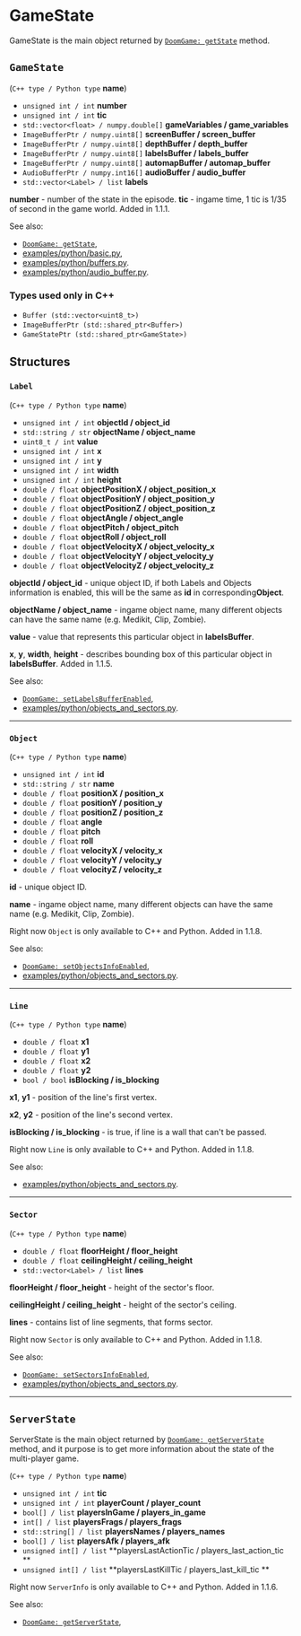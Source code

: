 # GameState

GameState is the main object returned by [`DoomGame: getState`](./doomGame.md#getstate) method.


## `GameState`
(`C++ type / Python type` **name**)

- `unsigned int / int` **number**
- `unsigned int / int` **tic**
- `std::vector<float> / numpy.double[]` **gameVariables / game_variables**
- `ImageBufferPtr / numpy.uint8[]`  **screenBuffer / screen_buffer**
- `ImageBufferPtr / numpy.uint8[]`  **depthBuffer / depth_buffer**
- `ImageBufferPtr / numpy.uint8[]`  **labelsBuffer / labels_buffer**
- `ImageBufferPtr / numpy.uint8[]`  **automapBuffer / automap_buffer**
- `AudioBufferPtr / numpy.int16[]` **audioBuffer / audio_buffer**
- `std::vector<Label> / list`  **labels**

**number** - number of the state in the episode.
**tic** - ingame time, 1 tic is 1/35 of second in the game world. Added in 1.1.1.

See also:
- [`DoomGame: getState`](./doomGame.md#getstate),
- [examples/python/basic.py](https://github.com/Farama-Foundation/ViZDoom/tree/master/examples/python/basic.py),
- [examples/python/buffers.py](https://github.com/Farama-Foundation/ViZDoom/tree/master/examples/python/buffers.py).
- [examples/python/audio_buffer.py](https://github.com/Farama-Foundation/ViZDoom/tree/master/examples/python/audio_buffer.py).



### Types used only in C++

- `Buffer (std::vector<uint8_t>)`
- `ImageBufferPtr (std::shared_ptr<Buffer>)`
- `GameStatePtr (std::shared_ptr<GameState>)`


## Structures


### `Label`
(`C++ type / Python type` **name**)

- `unsigned int / int` **objectId / object_id**
- `std::string / str` **objectName / object_name**
- `uint8_t / int` **value**
- `unsigned int / int` **x**
- `unsigned int / int` **y**
- `unsigned int / int` **width**
- `unsigned int / int` **height**
- `double / float` **objectPositionX / object_position_x**
- `double / float` **objectPositionY / object_position_y**
- `double / float` **objectPositionZ / object_position_z**
- `double / float` **objectAngle / object_angle**
- `double / float` **objectPitch / object_pitch**
- `double / float` **objectRoll / object_roll**
- `double / float` **objectVelocityX / object_velocity_x**
- `double / float` **objectVelocityY / object_velocity_y**
- `double / float` **objectVelocityZ / object_velocity_z**

**objectId / object_id** - unique object ID, if both Labels and Objects information is enabled, this will be the same as **id** in corresponding**Object**.

**objectName / object_name** - ingame object name, many different objects can have the same name (e.g. Medikit, Clip, Zombie).

**value** - value that represents this particular object in **labelsBuffer**.

**x**, **y**, **width**, **height** - describes bounding box of this particular object in **labelsBuffer**. Added in 1.1.5.


See also:
- [`DoomGame: setLabelsBufferEnabled`](./doomGame.md#setlabelsbufferenabled),
- [examples/python/objects_and_sectors.py](https://github.com/Farama-Foundation/ViZDoom/tree/master/examples/python/labels_buffer.py).


---
### `Object`
(`C++ type / Python type` **name**)

- `unsigned int / int` **id**
- `std::string / str` **name**
- `double / float` **positionX / position_x**
- `double / float` **positionY / position_y**
- `double / float` **positionZ / position_z**
- `double / float` **angle**
- `double / float` **pitch**
- `double / float` **roll**
- `double / float` **velocityX / velocity_x**
- `double / float` **velocityY / velocity_y**
- `double / float` **velocityZ / velocity_z**

**id** - unique object ID.

**name** - ingame object name, many different objects can have the same name (e.g. Medikit, Clip, Zombie).

Right now `Object` is only available to C++ and Python.
Added in 1.1.8.

See also:
- [`DoomGame: setObjectsInfoEnabled`](./doomGame.md#setsectorsinfoenabled),
- [examples/python/objects_and_sectors.py](https://github.com/Farama-Foundation/ViZDoom/tree/master/examples/python/objects_and_sectors.py).


---
### `Line`
(`C++ type / Python type` **name**)

- `double / float` **x1**
- `double / float` **y1**
- `double / float` **x2**
- `double / float` **y2**
- `bool / bool` **isBlocking / is_blocking**

**x1**, **y1** - position of the line's first vertex.

**x2**, **y2** - position of the line's second vertex.

**isBlocking / is_blocking** - is true, if line is a wall that can't be passed.

Right now `Line` is only available to C++ and Python.
Added in 1.1.8.

See also:
- [examples/python/objects_and_sectors.py](https://github.com/Farama-Foundation/ViZDoom/tree/master/examples/python/objects_and_sectors.py).


---
### `Sector`
(`C++ type / Python type` **name**)

- `double / float` **floorHeight / floor_height**
- `double / float` **ceilingHeight / ceiling_height**
- `std::vector<Label> / list` **lines**

**floorHeight / floor_height** - height of the sector's floor.

**ceilingHeight / ceiling_height** - height of the sector's ceiling.

**lines** - contains list of line segments, that forms sector.

Right now `Sector` is only available to C++ and Python.
Added in 1.1.8.

See also:
- [`DoomGame: setSectorsInfoEnabled`](./doomGame.md#setsectorsinfoenabled),
- [examples/python/objects_and_sectors.py](https://github.com/Farama-Foundation/ViZDoom/tree/master/examples/python/objects_and_sectors.py).


---
## `ServerState`


ServerState is the main object returned by [`DoomGame: getServerState`](./doomGame.md#getserverstate) method, and it purpose is to get more information about the state of the multi-player game.


(`C++ type / Python type` **name**)

- `unsigned int / int` **tic**
- `unsigned int / int` **playerCount / player_count**
- `bool[] / list` **playersInGame / players_in_game**
- `int[] / list` **playersFrags / players_frags**
- `std::string[] / list` **playersNames / players_names**
- `bool[] / list` **playersAfk / players_afk**
- `unsigned int[] / list` **playersLastActionTic / players_last_action_tic **
- `unsigned int[] / list` **playersLastKillTic / players_last_kill_tic **

Right now `ServerInfo` is only available to C++ and Python.
Added in 1.1.6.


See also:
- [`DoomGame: getServerState`](./doomGame.md#getserverstate),